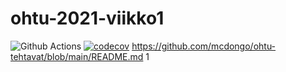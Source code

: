 # ohtu-2021-viikko1
![Github Actions](https://github.com/McDongo/ohtu-2021-viikko1/workflows/CI/badge.svg) [![codecov](https://codecov.io/gh/McDongo/ohtu-2021-viikko1/branch/main/graph/badge.svg?token=Y8K1B5BFGT)](https://codecov.io/gh/McDongo/ohtu-2021-viikko1)
https://github.com/mcdongo/ohtu-tehtavat/blob/main/README.md
1
